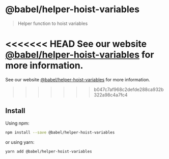 # @babel/helper-hoist-variables

> Helper function to hoist variables

<<<<<<< HEAD
See our website [@babel/helper-hoist-variables](https://babeljs.io/docs/babel-helper-hoist-variables) for more information.
=======
See our website [@babel/helper-hoist-variables](https://babeljs.io/docs/en/babel-helper-hoist-variables) for more information.
>>>>>>> b047c7af968c2defde288ca932b322a98c4a7fc4

## Install

Using npm:

```sh
npm install --save @babel/helper-hoist-variables
```

or using yarn:

```sh
yarn add @babel/helper-hoist-variables
```
